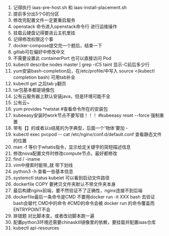 1. 记得执行 iaas-pre-host.sh 和 iaas-install-placement.sh
2. 提前多分出5个G的分区
3. 修改完配置文件一定要重启服务
4. openstack 命令进入openstack命令行 进行运维操作
5. 挂载云硬盘记得要进云主机里挂
6. 记得修改权限这个事
7. docker-compose提交完一个题后，结束一下
8. gitlab可在偏好中修改中文
9. 不需要设置此 containerPort 也可以直接访问 Pod
10. kubectl describe nodes master | grep -iC5 taint        显示-C前后多少行
11. yum安装bash-completion后，在/etc/profile/中写入 source <(kubectl completion bash)       可用tab补全
12. kubectl get   之后tab    y翻页
13. tar包基本都是镜像包
14. 公有云服务器上默认安装java，但是环境可能不全
15. 公有云~
16. yum provides *netstat #查看命令所在的安装包
17. kubeeasy安装时work节点不要写错！！！   #kubeeasy reset --force  强制重置
18. 带有【】的或者以s结尾的为字典型，后面一个'物体'要加 - 
19. kubectl exec pvcpod -- cat /etc/nginx/conf.d/default.conf  查看静态文件的位置
20. man -f 等价于whatis指令，显示给定关键字的简短描述信息
21. 修改nova配置文件时修改compute节点，最好都修改
22. find / -iname    
23. vim中搜索时能带_就 带下划线
24. python3 -h 查看一些基本信息
25. systemctl status kubelet   可以看到启动文件路径
26. dockerfile COPY 要拷贝文件夹默认不带文件夹本身
27. 最后构建nginx前端，要不然验证不了正确性，nginx连接不到后端
28. dockerfile最后一条命令是CMD 不要用docker run -it XXX bash 去验证  bash会替代 CMD中的命令    #CMD的命令会被 docker run 的命令覆盖而ENTRYPOINT不会
29. 排错题 对比脚本查，或者改动脚本跑一遍
30. 配置python3环境还需要chinaskill镜像里的依赖，要挂载并配置iaas仓库
31. kubectl api-resources